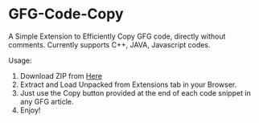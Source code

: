 # GFG-Code-Copy
A Simple Extension to Efficiently Copy GFG code, directly without comments. Currently supports C++, JAVA, Javascript codes.

Usage:
1) Download ZIP from [Here](https://drive.google.com/file/d/1EjQTtPGlGOC8CTZrloBWsPTUJwcnZ2Bf/view?usp=share_link)
2) Extract and Load Unpacked from Extensions tab in your Browser.
3) Just use the Copy button provided at the end of each code snippet in any GFG article.
4) Enjoy!
